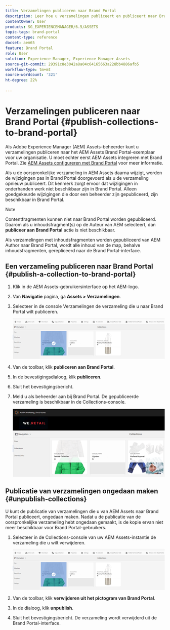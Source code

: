 ```yaml
---
title: Verzamelingen publiceren naar Brand Portal
description: Leer hoe u verzamelingen publiceert en publiceert naar Brand Portal.
contentOwner: User
products: SG_EXPERIENCEMANAGER/6.5/ASSETS
topic-tags: brand-portal
content-type: reference
docset: aem65
feature: Brand Portal
role: User
solution: Experience Manager, Experience Manager Assets
source-git-commit: 29391c8e3042a8a04c64165663a228bb4886afb5
workflow-type: tm+mt
source-wordcount: '321'
ht-degree: 22%

---
```


# Verzamelingen publiceren naar Brand Portal {#publish-collections-to-brand-portal}

Als Adobe Experience Manager (AEM) Assets-beheerder kunt u verzamelingen publiceren naar het AEM Assets Brand Portal-exemplaar voor uw organisatie. U moet echter eerst AEM Assets integreren met Brand Portal. Zie [AEM Assets configureren met Brand Portal](/help/assets/configure-aem-assets-with-brand-portal.md) voor meer informatie.

Als u de oorspronkelijke verzameling in AEM Assets daarna wijzigt, worden de wijzigingen pas in Brand Portal doorgevoerd als u de verzameling opnieuw publiceert. Dit kenmerk zorgt ervoor dat wijzigingen in onderhanden werk niet beschikbaar zijn in Brand Portal. Alleen goedgekeurde wijzigingen die door een beheerder zijn gepubliceerd, zijn beschikbaar in Brand Portal.

>[!NOTE]
>
>Contentfragmenten kunnen niet naar Brand Portal worden gepubliceerd. Daarom als u inhoudsfragment(s) op de Auteur van AEM selecteert, dan **publiceer aan Brand Portal** actie is niet beschikbaar.
>
>Als verzamelingen met inhoudsfragmenten worden gepubliceerd van AEM Author naar Brand Portal, wordt alle inhoud van de map, behalve inhoudsfragmenten, gerepliceerd naar de Brand Portal-interface.

## Een verzameling publiceren naar Brand Portal {#publish-a-collection-to-brand-portal}

1. Klik in de AEM Assets-gebruikersinterface op het AEM-logo.
1. Van **Navigatie** pagina, ga **Assets > Verzamelingen**.
1. Selecteer in de console Verzamelingen de verzameling die u naar Brand Portal wilt publiceren.

   ![select_collection](assets/select_collection.png)

1. Van de toolbar, klik **publiceren aan Brand Portal**.
1. In de bevestigingsdialoog, klik **publiceren**.
1. Sluit het bevestigingsbericht.
1. Meld u als beheerder aan bij Brand Portal. De gepubliceerde verzameling is beschikbaar in de Collections-console.

   ![published collection](assets/published_collection.png)

## Publicatie van verzamelingen ongedaan maken {#unpublish-collections}

U kunt de publicatie van verzamelingen die u van AEM Assets naar Brand Portal publiceert, ongedaan maken. Nadat u de publicatie van de oorspronkelijke verzameling hebt ongedaan gemaakt, is de kopie ervan niet meer beschikbaar voor Brand Portal-gebruikers.

1. Selecteer in de Collections-console van uw AEM Assets-instantie de verzameling die u wilt verwijderen.

   ![select_collection-1](assets/select_collection-1.png)

1. Van de toolbar, klik **verwijderen uit het pictogram van Brand Portal**.
1. In de dialoog, klik **unpublish**.
1. Sluit het bevestigingsbericht. De verzameling wordt verwijderd uit de Brand Portal-interface.
